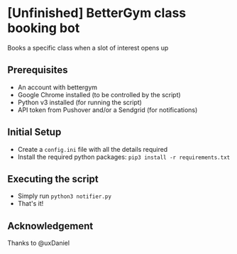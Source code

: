 # [Unfinished] BetterGym class booking bot
Books a specific class when a slot of interest opens up

## Prerequisites
- An account with bettergym
- Google Chrome installed (to be controlled by the script)
- Python v3 installed (for running the script)
- API token from Pushover and/or a Sendgrid (for notifications)


## Initial Setup
- Create a `config.ini` file with all the details required
- Install the required python packages: `pip3 install -r requirements.txt`

## Executing the script
- Simply run `python3 notifier.py`
- That's it!

## Acknowledgement
Thanks to @uxDaniel
